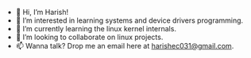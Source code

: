 - 👋 Hi, I’m Harish!
- 👀 I’m interested in learning systems and device drivers programming.
- 🌱 I’m currently learning the linux kernel internals.
- 💞️ I’m looking to collaborate on linux projects.
- 📫 Wanna talk? Drop me an email here at harishec031@gmail.com.

<!---
harish-kumar-97/harish-kumar-97 is a ✨ special ✨ repository because its `README.md` (this file) appears on your GitHub profile.
You can click the Preview link to take a look at your changes.
--->
